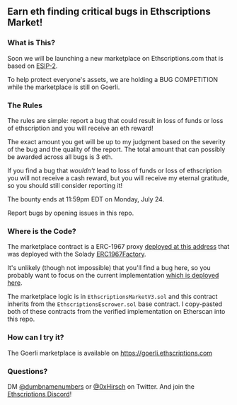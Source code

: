 ## Earn eth finding critical bugs in Ethscriptions Market!

### What is This?

Soon we will be launching a new marketplace on Ethscriptions.com that is based on [ESIP-2](https://ethscriptions.gitbook.io/esips/esip-2-safe-smart-contract-ethscription-escrow-with-transferforpreviousowner).

To help protect everyone's assets, we are holding a BUG COMPETITION while the marketplace is still on Goerli.

### The Rules

The rules are simple: report a bug that could result in loss of funds or loss of ethscription and you will receive an eth reward!

The exact amount you get will be up to my judgment based on the severity of the bug and the quality of the report. The total amount that can possibly be awarded across all bugs is 3 eth.

If you find a bug that *wouldn't* lead to loss of funds or loss of ethscription you will not receive a cash reward, but you will receive my eternal gratitude, so you should still consider reporting it!

The bounty ends at 11:59pm EDT on Monday, July 24.

Report bugs by opening issues in this repo.

### Where is the Code?

The marketplace contract is a ERC-1967 proxy [deployed at this address](https://goerli.etherscan.io/address/0xa3eb4cb577d67b0fd5b538ead7376af8e41c8443) that was deployed with the Solady [ERC1967Factory](https://github.com/Vectorized/solady/blob/main/src/utils/ERC1967Factory.sol).

It's unlikely (though not impossible) that you'll find a bug here, so you probably want to focus on the current implementation [which is deployed here](https://goerli.etherscan.io/address/0x97aefe11fdcb39ea7e40d9d1de523f301bfdc964#code).

The marketplace logic is in `EthscriptionsMarketV3.sol` and this contract inherits from the `EthscriptionsEscrower.sol` base contract. I copy-pasted both of these contracts from the verified implementation on Etherscan into this repo.

### How can I try it?

The Goerli marketplace is available on https://goerli.ethscriptions.com

### Questions?

DM [@dumbnamenumbers](https://twitter.com/dumbnamenumbers) or [@0xHirsch](https://twitter.com/0xHirsch/) on Twitter. And join the [Ethscriptions Discord](https://discord.gg/ethscriptions)!



